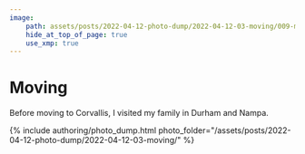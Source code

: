 ```yaml
---
image:
    path: assets/posts/2022-04-12-photo-dump/2022-04-12-03-moving/009-moving.jpeg
    hide_at_top_of_page: true
    use_xmp: true
---
```


# Moving

Before moving to Corvallis, I visited my family in Durham and Nampa.

{% include authoring/photo_dump.html
    photo_folder="/assets/posts/2022-04-12-photo-dump/2022-04-12-03-moving/"
%}
